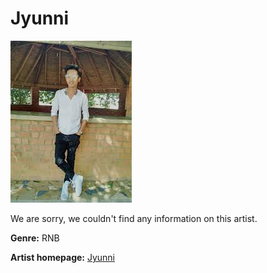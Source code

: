 # Jyunni

![Jyunni](jyunni.JPG)

We are sorry, we couldn't find any information on this artist.

**Genre:** RNB

**Artist homepage:** [Jyunni](https://www.facebook.com/jyunniharyen/videos)
